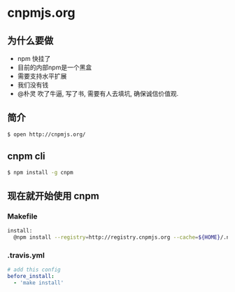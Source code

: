 # cnpmjs.org

## 为什么要做

* npm 快挂了
* 目前的内部npm是一个黑盒
* 需要支持水平扩展
* 我们没有钱
* @朴灵 吹了牛逼, 写了书, 需要有人去填坑, 确保诚信价值观.

## 简介

```bash
$ open http://cnpmjs.org/
```

## cnpm cli

```bash
$ npm install -g cnpm
```

## 现在就开始使用 cnpm

### Makefile

```bash
install:
  @npm install --registry=http://registry.cnpmjs.org --cache=${HOME}/.npm/.cache/cnpm
```

### .travis.yml

```yml
# add this config
before_install:
  - 'make install'
```
